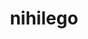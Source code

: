 ---
id: 793
title: nihilego
types: [rock,poison]
image: https://raw.githubusercontent.com/PokeAPI/sprites/master/sprites/pokemon/793.png
---